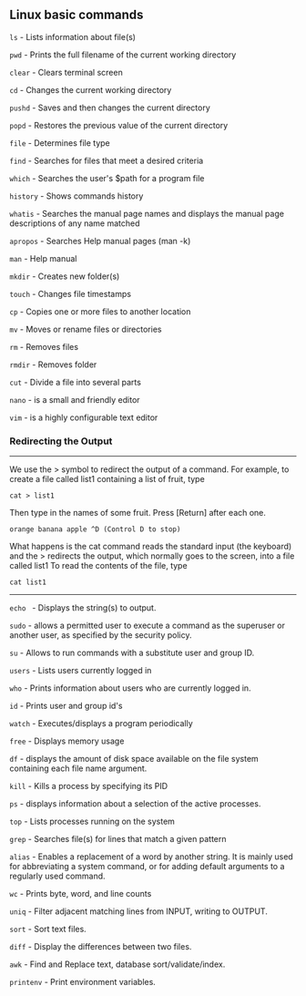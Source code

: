 ## Linux basic commands

```ls``` - Lists information about file(s)

```pwd``` - Prints the full filename of the current working directory

```clear``` - Clears terminal screen

```cd``` - Changes the current working directory

```pushd``` - Saves and then changes the current directory

```popd``` - Restores the previous value of the current directory

```file``` - Determines file type

```find``` - Searches for files that meet a desired criteria

```which``` - Searches the user's $path for a program file

```history``` - Shows commands history

```whatis``` - Searches the manual page names and displays the manual page descriptions of any name matched

```apropos``` - Searches Help manual pages (man -k)

```man``` - Help manual

```mkdir``` - Creates new folder(s)

```touch``` - Changes file timestamps

```cp``` - Copies one or more files to another location

```mv``` - Moves or rename files or directories

```rm``` - 	Removes files

```rmdir``` - Removes folder

```cut``` - Divide a file into several parts

```nano``` - is a small and friendly editor

```vim``` - is a highly configurable text editor

### Redirecting the Output

---

We use the > symbol to redirect the output of a command. For example, to create a file called list1 containing a list of
fruit, type

```cat > list1```

Then type in the names of some fruit. Press [Return] after each one.

```orange banana apple ^D (Control D to stop)```

What happens is the cat command reads the standard input (the keyboard) and the > redirects the output, which normally
goes to the screen, into a file called list1 To read the contents of the file, type

```cat list1```

---

```echo ``` - Displays the string(s) to output.

```sudo``` - allows a permitted user to execute a command as the superuser or another user, as specified by the security
policy.

```su``` - Allows to run commands with a substitute user and group ID.

```users``` - Lists users currently logged in

```who``` - Prints information about users who are currently logged in.

```id``` - Prints user and group id's

```watch``` - Executes/displays a program periodically

```free``` - Displays memory usage

```df``` - displays the amount of disk space available on the file system containing each file name argument.

```kill``` - Kills a process by specifying its PID

```ps``` - displays information about a selection of the active processes.

```top``` - Lists processes running on the system

```grep``` - Searches file(s) for lines that match a given pattern

```alias``` - Enables a replacement of a word by another string. It is mainly used for abbreviating a system command, or
for adding default arguments to a regularly used command.

```wc``` - Prints byte, word, and line counts

```uniq``` - Filter adjacent matching lines from INPUT, writing to OUTPUT.

```sort``` - Sort text files.

```diff``` - Display the differences between two files.

```awk``` - Find and Replace text, database sort/validate/index.

```printenv``` - Print environment variables.

